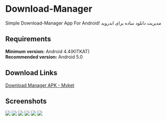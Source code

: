 # Download-Manager

Simple Download-Manager App For Android!
مدیریت دانلود ساده برای اندروید 
## Requirements
**Minimum version:** Android 4.4(KITKAT) <br>
**Recommended version:** Android 5.0

## Download Links
[Download Manager APK - Myket](https://myket.ir/app/Download.Browser.MrSarmasti)

## Screenshots 
![](/ScreenShots/0.png) ![](/ScreenShots/1.png) ![](/ScreenShots3.png) ![](/ScreenShots/4.png) ![](/ScreenShots/5.png) ![](/ScreenShots/6.png)


